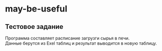 # may-be-useful
## Тестовое задание
Программа составляет расписание загрузги сырья в печи.<br/> Данные берутся из Exel таблиц и результат выводится в новую таблицу.

